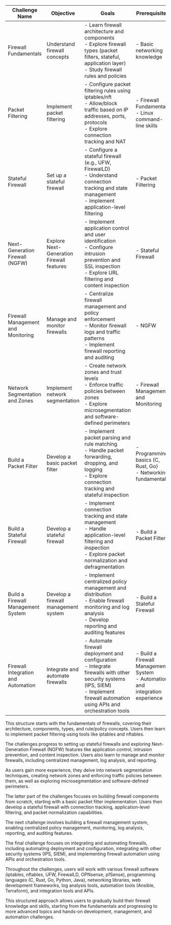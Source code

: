 | Challenge Name | Objective | Goals | Prerequisites | Technologies/Tools |
|-----------------|------------|-------|---------------|--------------------|
| Firewall Fundamentals | Understand firewall concepts | - Learn firewall architecture and components<br>- Explore firewall types (packet filters, stateful, application layer)<br>- Study firewall rules and policies | - Basic networking knowledge | - Documentation<br>- Online resources |
| Packet Filtering | Implement packet filtering | - Configure packet filtering rules using iptables/nft<br>- Allow/block traffic based on IP addresses, ports, protocols<br>- Explore connection tracking and NAT | - Firewall Fundamentals<br>- Linux command-line skills | - iptables, nftables |
| Stateful Firewall | Set up a stateful firewall | - Configure a stateful firewall (e.g., UFW, FirewalLD)<br>- Understand connection tracking and state management<br>- Implement application-level filtering | - Packet Filtering | - UFW, FirewalLD |
| Next-Generation Firewall (NGFW) | Explore Next-Generation Firewall features | - Implement application control and user identification<br>- Configure intrusion prevention and SSL inspection<br>- Explore URL filtering and content inspection | - Stateful Firewall | - Open-source NGFW (e.g., OPNsense, pfSense) |
| Firewall Management and Monitoring | Manage and monitor firewalls | - Centralize firewall management and policy enforcement<br>- Monitor firewall logs and traffic patterns<br>- Implement firewall reporting and auditing | - NGFW | - Firewall management software<br>- Log analysis tools (ELK, Splunk) |
| Network Segmentation and Zones | Implement network segmentation | - Create network zones and trust levels<br>- Enforce traffic policies between zones<br>- Explore microsegmentation and software-defined perimeters | - Firewall Management and Monitoring | - Firewall software<br>- Network virtualization tools |
| Build a Packet Filter | Develop a basic packet filter | - Implement packet parsing and rule matching<br>- Handle packet forwarding, dropping, and logging<br>- Explore connection tracking and stateful inspection | - Programming basics (C, Rust, Go)<br>- Networking fundamentals | - Programming language (C, Rust, Go)<br>- Networking libraries |
| Build a Stateful Firewall | Develop a stateful firewall | - Implement connection tracking and state management<br>- Handle application-level filtering and inspection<br>- Explore packet normalization and defragmentation | - Build a Packet Filter | - Programming language (C, Rust, Go)<br>- Networking libraries |
| Build a Firewall Management System | Develop a firewall management system | - Implement centralized policy management and distribution<br>- Enable firewall monitoring and log analysis<br>- Develop reporting and auditing features | - Build a Stateful Firewall | - Programming language (Python, Java, Go)<br>- Web development frameworks<br>- Log analysis tools |
| Firewall Integration and Automation | Integrate and automate firewalls | - Automate firewall deployment and configuration<br>- Integrate firewalls with other security systems (IPS, SIEM)<br>- Implement firewall automation using APIs and orchestration tools | - Build a Firewall Management System<br>- Automation and integration experience | - Firewall software<br>- Automation tools (Ansible, Terraform)<br>- Integration tools and APIs |

This structure starts with the fundamentals of firewalls, covering their architecture, components, types, and rule/policy concepts. Users then learn to implement packet filtering using tools like iptables and nftables.

The challenges progress to setting up stateful firewalls and exploring Next-Generation Firewall (NGFW) features like application control, intrusion prevention, and content inspection. Users also learn to manage and monitor firewalls, including centralized management, log analysis, and reporting.

As users gain more experience, they delve into network segmentation techniques, creating network zones and enforcing traffic policies between them, as well as exploring microsegmentation and software-defined perimeters.

The latter part of the challenges focuses on building firewall components from scratch, starting with a basic packet filter implementation. Users then develop a stateful firewall with connection tracking, application-level filtering, and packet normalization capabilities.

The next challenge involves building a firewall management system, enabling centralized policy management, monitoring, log analysis, reporting, and auditing features.

The final challenge focuses on integrating and automating firewalls, including automating deployment and configuration, integrating with other security systems (IPS, SIEM), and implementing firewall automation using APIs and orchestration tools.

Throughout the challenges, users will work with various firewall software (iptables, nftables, UFW, FirewalLD, OPNsense, pfSense), programming languages (C, Rust, Go, Python, Java), networking libraries, web development frameworks, log analysis tools, automation tools (Ansible, Terraform), and integration tools and APIs.

This structured approach allows users to gradually build their firewall knowledge and skills, starting from the fundamentals and progressing to more advanced topics and hands-on development, management, and automation challenges.